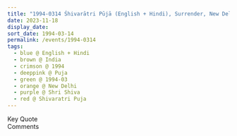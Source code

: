 ```yaml
---
title: "1994-0314 Śhivarātri Pūjā (English + Hindi), Surrender, New Delhi, India"
date: 2023-11-18
display_date: 
sort_date: 1994-03-14
permalink: /events/1994-0314
tags:
  - blue @ English + Hindi
  - brown @ India
  - crimson @ 1994
  - deeppink @ Puja
  - green @ 1994-03
  - orange @ New Delhi
  - purple @ Shri Shiva
  - red @ Shivaratri Puja
---
```


<wave-list>
  <list-title color="green" width="75">Key Quote</list-title>
  <list-item color="BlanchedAlmond"  width="200"></list-item>
  <list-item color="Lavender"></list-item>
  <list-item color="BlanchedAlmond"></list-item>
</wave-list>

<br>

<wave-list>
  <list-title color="green" width="75">Comments</list-title>
  <list-item color="BlanchedAlmond"  width="200"></list-item>
  <list-item color="Lavender"></list-item>
  <list-item color="BlanchedAlmond"></list-item>
</wave-list>